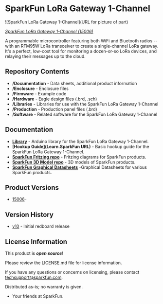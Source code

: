 SparkFun LoRa Gateway 1-Channel
========================================

![SparkFun LoRa Gateway 1-Channel](URL for picture of part)

[*SparkFun LoRa Gateway 1-Channel (15006)*](https://www.sparkfun.com/products/15006)

A programmable microcontroller featuring both WiFi and Bluetooth radios -- with an RFM95W LoRa transceiver to create a single-channel LoRa gateway. It's a perfect, low-cost tool for monitoring a dozen-or-so LoRa devices, and relaying their messages up to the cloud.

Repository Contents
-------------------

* **/Documentation** - Data sheets, additional product information
* **/Enclosure** - Enclosure files 
* **/Firmware** - Example code 
* **/Hardware** - Eagle design files (.brd, .sch)
* **/Libraries** - Libraries for use with the SparkFun LoRa Gateway 1-Channel
* **/Production** - Production panel files (.brd)
* **/Software** - Related software for the SparkFun LoRa Gateway 1-Channel

Documentation
--------------
* **[Library](https://github.com/sparkfun/ESP32_LoRa_1Ch_Gateway)** - Arduino library for the SparkFun LoRa Gateway 1-Channel.
* **[Hookup Guide](Learn.SparkFun URL)** - Basic hookup guide for the SparkFun LoRa Gateway 1-Channel.
* **[SparkFun Fritzing repo](https://github.com/sparkfun/Fritzing_Parts)** - Fritzing diagrams for SparkFun products.
* **[SparkFun 3D Model repo](https://github.com/sparkfun/3D_Models)** - 3D models of SparkFun products. 
* **[SparkFun Graphical Datasheets](https://github.com/sparkfun/Graphical_Datasheets)** -Graphical Datasheets for various SparkFun products.

Product Versions
----------------
* [15006](https://www.sparkfun.com/products/15006)- 

Version History
---------------
* [v10](https://www.sparkfun.com/products/15006) - Initial redboard release

License Information
-------------------

This product is _**open source**_! 

Please review the LICENSE.md file for license information. 

If you have any questions or concerns on licensing, please contact techsupport@sparkfun.com.

Distributed as-is; no warranty is given.

- Your friends at SparkFun.

_<COLLABORATION CREDIT>_
